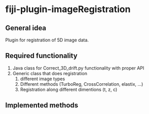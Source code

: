 # fiji-plugin-imageRegistration

## General idea
Plugin for registration of 5D image data.

## Required functionality
1. Java class for Correct_3D_drift.py functionality with proper API
2. Generic class that does registration
	1. different image types
	2. Different methods (TurboReg, CrossCorrelation, elastix, ...)
	3. Registration along different dimentions (t, z, c)


## Implemented methods
